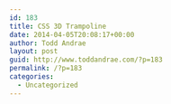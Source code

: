 ```yaml
---
id: 183
title: CSS 3D Trampoline
date: 2014-04-05T20:08:17+00:00
author: Todd Andrae
layout: post
guid: http://www.toddandrae.com/?p=183
permalink: /?p=183
categories:
  - Uncategorized
---
```

